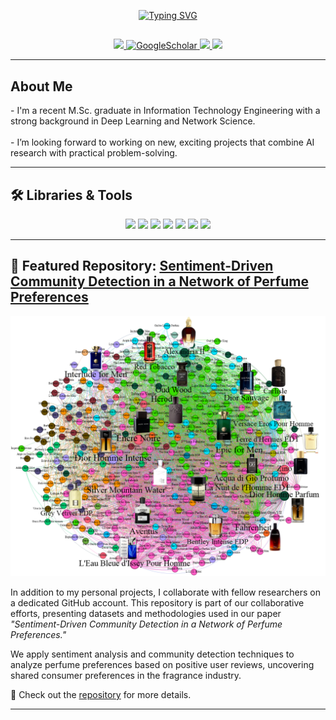 <!-- Typing Intro -->
<p align="center">
  <a href="https://git.io/typing-svg">
    <img src="https://readme-typing-svg.demolab.com?font=Open+Sans&size=25&pause=1000&color=0019B5&center=true&vCenter=true&width=435&lines=Hey!+I'm+Kamand" alt="Typing SVG" />
  </a>
</p>

##

<!-- Social Links -->
<p align="center">
  <a href="https://www.linkedin.com/in/kamand-kalashi-0696b1199/" target="_blank">
    <img src="https://img.shields.io/badge/-Linkedin-blue?style=flat-square&logo=linkedin">
  </a>  
  <a href='https://scholar.google.com/citations?user=Rjiq7qUAAAAJ&hl=en' target="_blank">
    <img alt='GoogleScholar' src='https://img.shields.io/badge/Scholar-100000?style=flat&logo=GoogleScholar&logoColor=white&color=0181FF'>
  </a>
  <a href="https://www.researchgate.net/profile/Kamand-Kalashi" target="_blank">
    <img src="https://img.shields.io/badge/ResearchGate-00CCBB?style=flat&logo=ResearchGate&logoColor=white">
  </a>
    <a href="mailto:kalashi.kamand@gmail.com" target="_blank">
    <img src="https://img.shields.io/badge/Gmail-D14836?style=flat&logo=gmail&logoColor=white">
  </a>
</p>

---

## About Me

<p align="left">
- I'm a recent M.Sc. graduate in Information Technology Engineering with a strong background in Deep Learning and Network Science.<br><br>
- I’m looking forward to working on new, exciting projects that combine AI research with practical problem-solving.<br>
</p>

---

## 🛠️ Libraries & Tools

<p align="center">
  <img src='https://img.shields.io/badge/PyTorch-EE4C2C?style=flat&logo=pytorch&logoColor=white'/>
  <img src='https://img.shields.io/badge/Scikit--Learn-F7931E?style=flat&logo=scikit-learn&logoColor=white'/>
  <img src='https://img.shields.io/badge/TensorFlow-FF6F00?style=flat&logo=TensorFlow&logoColor=white'/>
  <img src='https://img.shields.io/badge/Pandas-150458?style=flat&logo=pandas&logoColor=white'/>
  <img src='https://img.shields.io/badge/Numpy-013243?style=flat&logo=numpy&logoColor=white'/>
  <img src='https://img.shields.io/badge/OpenCV-white?style=flat&logo=opencv&logoColor=white'/>
  <img src='https://img.shields.io/badge/Matplotlib-white?style=flat&logo=Matplotlib&logoColor=black'/>
</p>

---

## 📂 Featured Repository: [Sentiment-Driven Community Detection in a Network of Perfume Preferences](https://github.com/Kalashi-Saed-Collaborations/SentimentDrivenCommunityDetection)

<p align="center">
  <img src="PerfumeCoPreferenceNetwork.png" alt="Perfume CoPreference Network" width="600"/>
</p>

In addition to my personal projects, I collaborate with fellow researchers on a dedicated GitHub account. This repository is part of our collaborative efforts, presenting datasets and methodologies used in our paper *"Sentiment-Driven Community Detection in a Network of Perfume Preferences."*  

We apply sentiment analysis and community detection techniques to analyze perfume preferences based on positive user reviews, uncovering shared consumer preferences in the fragrance industry.  

🔗 Check out the [repository](https://github.com/Kalashi-Saed-Collaborations/SentimentDrivenCommunityDetection) for more details.

---
